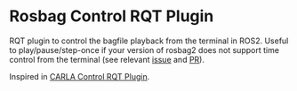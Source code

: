 # Rosbag Control RQT Plugin

RQT plugin to control the bagfile playback from the terminal in ROS2. Useful to play/pause/step-once if your version of rosbag2 does not support time control from the terminal (see relevant [issue](https://github.com/ros2/rosbag2/issues/55) and [PR](https://github.com/ros2/rosbag2/pull/847)).

Inspired in [CARLA Control RQT Plugin](https://carla.readthedocs.io/projects/ros-bridge/en/latest/rqt_plugin/).
